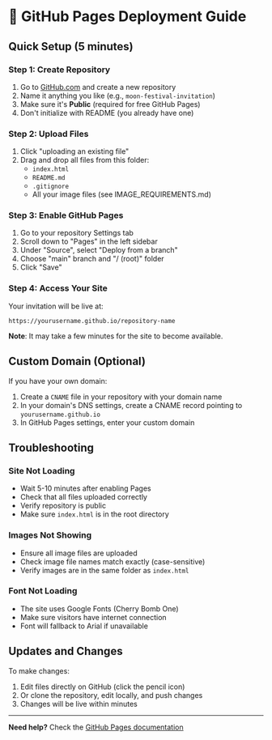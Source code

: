 # 🚀 GitHub Pages Deployment Guide

## Quick Setup (5 minutes)

### Step 1: Create Repository
1. Go to [GitHub.com](https://github.com) and create a new repository
2. Name it anything you like (e.g., `moon-festival-invitation`)
3. Make sure it's **Public** (required for free GitHub Pages)
4. Don't initialize with README (you already have one)

### Step 2: Upload Files
1. Click "uploading an existing file"
2. Drag and drop all files from this folder:
   - `index.html`
   - `README.md`
   - `.gitignore`
   - All your image files (see IMAGE_REQUIREMENTS.md)

### Step 3: Enable GitHub Pages
1. Go to your repository Settings tab
2. Scroll down to "Pages" in the left sidebar
3. Under "Source", select "Deploy from a branch"
4. Choose "main" branch and "/ (root)" folder
5. Click "Save"

### Step 4: Access Your Site
Your invitation will be live at:
```
https://yourusername.github.io/repository-name
```

**Note**: It may take a few minutes for the site to become available.

## Custom Domain (Optional)

If you have your own domain:

1. Create a `CNAME` file in your repository with your domain name
2. In your domain's DNS settings, create a CNAME record pointing to `yourusername.github.io`
3. In GitHub Pages settings, enter your custom domain

## Troubleshooting

### Site Not Loading
- Wait 5-10 minutes after enabling Pages
- Check that all files uploaded correctly
- Verify repository is public
- Make sure `index.html` is in the root directory

### Images Not Showing
- Ensure all image files are uploaded
- Check image file names match exactly (case-sensitive)
- Verify images are in the same folder as `index.html`

### Font Not Loading
- The site uses Google Fonts (Cherry Bomb One)
- Make sure visitors have internet connection
- Font will fallback to Arial if unavailable

## Updates and Changes

To make changes:
1. Edit files directly on GitHub (click the pencil icon)
2. Or clone the repository, edit locally, and push changes
3. Changes will be live within minutes

---

**Need help?** Check the [GitHub Pages documentation](https://docs.github.com/en/pages)